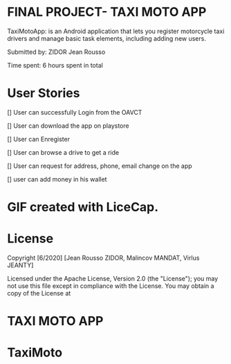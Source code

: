 # FINAL PROJECT- TAXI MOTO APP

TaxiMotoApp: is an Android application that lets you register motorcycle taxi drivers and manage basic task elements, including adding new users.

Submitted by: ZIDOR Jean Rousso

Time spent: 6 hours spent in total
 
# User Stories

[] User can successfully Login from the OAVCT 

[] User can download the app on playstore

[] User can Enregister

[] User can browse a drive to get a ride

[] User can request for address, phone, email change on the app

 [] user can add money in his wallet  
 
 
# GIF created with LiceCap.


# License

Copyright [6/2020] [Jean Rousso ZIDOR, Malincov MANDAT, Virlus JEANTY]
 
Licensed under the Apache License, Version 2.0 (the "License");
you may not use this file except in compliance with the License.
You may obtain a copy of the License at
 
# TAXI MOTO APP

# TaxiMoto
 

